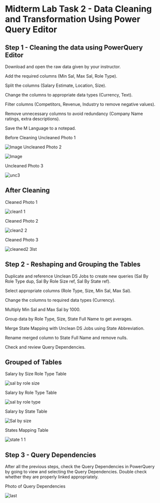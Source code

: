 # Midterm Lab Task 2 - Data Cleaning and Transformation Using Power Query Editor
## Step 1 - Cleaning the data using PowerQuery Editor
Download and open the raw data given by your instructor.

Add the required columns (Min Sal, Max Sal, Role Type).

Split the columns (Salary Estimate, Location, Size).

Change the columns to appropriate data types (Currency, Text).

Filter columns (Competitors, Revenue, Industry to remove negative values).

Remove unnecessary columns to avoid redundancy (Company Name ratings, extra descriptions).

Save the M Language to a notepad.

Before Cleaning
Uncleaned Photo 1

![Image](https://github.com/user-attachments/assets/5efe1018-2ce7-4e40-8c9a-0dde85dddc59)
 Uncleaned Photo 2
 
![Image](https://github.com/user-attachments/assets/e1ebc394-b25a-46be-bf46-ccad1cd37afa)

Uncleaned Photo 3

![unc3](https://github.com/user-attachments/assets/15f3aa79-e7ab-4f60-81c3-40bb8d8cc0d5)

## After Cleaning

Cleaned Photo  1

![clean1 1](https://github.com/user-attachments/assets/0e306f12-0318-437f-833a-998a537d3680)



Cleaned Photo 2

![clean2 2](https://github.com/user-attachments/assets/18cfbbc2-6cad-4577-b21b-5b4f679c0492)


Cleaned Photo 3

![cleaned2 3lst](https://github.com/user-attachments/assets/30a6d45b-df44-480a-a0d8-dc1c3ef78b56)

## Step 2 - Reshaping and Grouping the Tables
Duplicate and reference Unclean DS Jobs to create new queries (Sal By Role Type dup, Sal By Role Size ref, Sal By State ref).

Select appropriate columns (Role Type, Size, Min Sal, Max Sal).

Change the columns to required data types (Currency).

Multiply Min Sal and Max Sal by 1000.

Group data by Role Type, Size, State Full Name to get averages.

Merge State Mapping with Unclean DS Jobs using State Abbreviation.

Rename merged column to State Full Name and remove nulls.

Check and review Query Dependencies.

## Grouped of Tables
Salary by Size Role Type Table

![sal by role size](https://github.com/user-attachments/assets/7e5813d2-40ec-4d18-affb-e955141ed0cb)


Salary by Role Type Table

![sal by role type](https://github.com/user-attachments/assets/2402dc02-5543-49e0-a3b3-d202962debeb)


Salary by State Table

![Sal by size](https://github.com/user-attachments/assets/c6f65fd4-569b-4ae8-b039-1bae34dc3976)


States Mapping Table

![state 1 1](https://github.com/user-attachments/assets/0399668f-702b-4c20-b211-8c2061f7fe20)

## Step 3 - Query Dependencies
After all the previous steps, check the Query Dependencies in PowerQuery by going to view and selecting the Query Dependencies.
Double check whether they are properly linked appropriately.

Photo of Query Dependencies

![last](https://github.com/user-attachments/assets/7a256abd-8ebe-4dda-8012-650acd1d353f)









